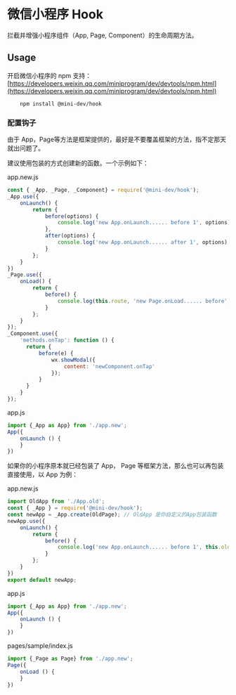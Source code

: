 # 微信小程序 Hook

拦截并增强小程序组件（App, Page, Component）的生命周期方法。


## Usage

开启微信小程序的 npm 支持：
[https://developers.weixin.qq.com/miniprogram/dev/devtools/npm.html](https://developers.weixin.qq.com/miniprogram/dev/devtools/npm.html)

```shell script
    npm install @mini-dev/hook
```

### 配置钩子

由于 App，Page等方法是框架提供的，最好是不要覆盖框架的方法，指不定那天就出问题了。

建议使用包装的方式创建新的函数。一个示例如下：

app.new.js

```javascript
const { _App, _Page, _Component} = require('@mini-dev/hook');
_App.use({
    onLaunch() {
        return {
            before(options) {
                console.log('new App.onLaunch...... before 1', options);
            },
            after(options) {
                console.log('new App.onLaunch...... after 1', options);
            }
        };
    }
})
_Page.use({
    onLoad() {
        return {
            before() {
                console.log(this.route, 'new Page.onLoad...... before', this.oldName);
            }
        };
    }
});
_Component.use({
    'methods.onTap': function () {
      return {
          before(e) {
              wx.showModal({
                  content: 'newComponent.onTap'
              });
          }
      }
    }
});

```

app.js

```javascript
import {_App as App} from './app.new';
App({
    onLaunch () {
    }
})
```

如果你的小程序原本就已经包装了 App， Page 等框架方法，那么也可以再包装直接使用，以 App 为例：

app.new.js

```javascript
import OldApp from './App.old';
const { _App } = require('@mini-dev/hook');
const newApp = _App.create(OldPage); // OldApp 是你自定义的App包装函数
newApp.use({
    onLaunch() {
        return {
            before() {
                console.log('new App.onLaunch...... before 1', this.oldName);
            }
        };
    }
})
export default newApp;
```

app.js

```javascript
import {_App as App} from './app.new';
App({
    onLaunch () {
    }
})
```

pages/sample/index.js

```javascript
import {_Page as Page} from './app.new';
Page({
    onLoad () {
    }
})
```